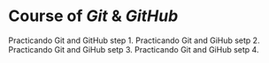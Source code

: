 # Course of _Git_ & _GitHub_
Practicando Git and GitHub step 1.
Practicando Git and GiHub setp 2.
Practicando Git and GiHub setp 3.
Practicando Git and GiHub setp 4.
